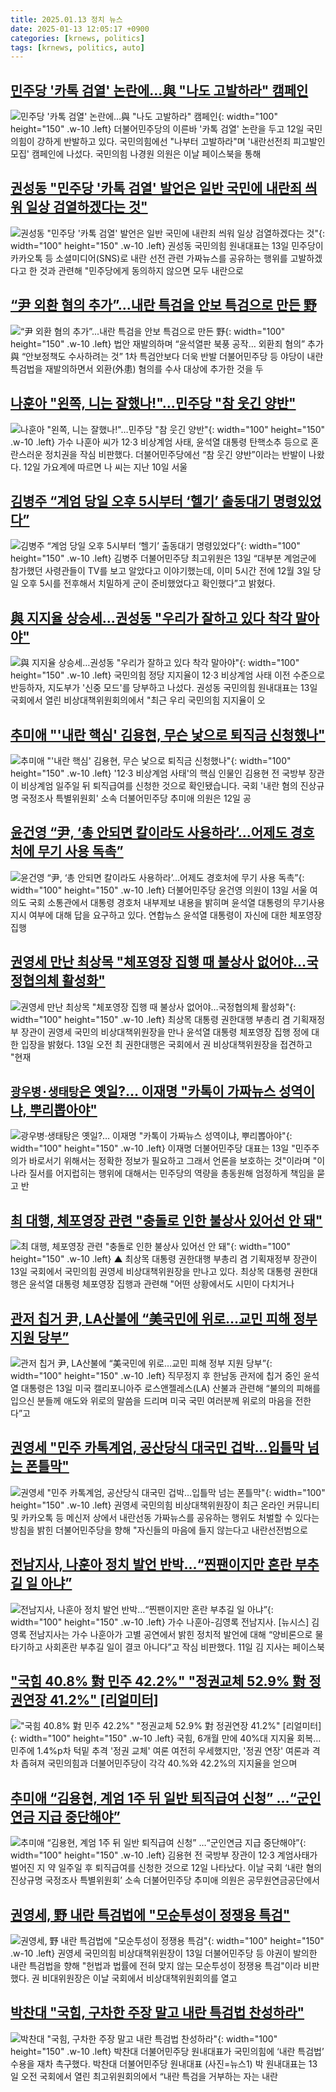 ```yaml
---
title: 2025.01.13 정치 뉴스
date: 2025-01-13 12:05:17 +0900
categories: [krnews, politics]
tags: [krnews, politics, auto]
---
```

## [민주당 '카톡 검열' 논란에…與 "나도 고발하라" 캠페인](https://n.news.naver.com/mnews/article/448/0000501610)

![민주당 '카톡 검열' 논란에…與 "나도 고발하라" 캠페인](https://mimgnews.pstatic.net/image/origin/448/2025/01/12/501610.jpg?type=nf220_150){: width="100" height="150" .w-10 .left}
더불어민주당의 이른바 '카톡 검열' 논란을 두고 12일 국민의힘이 강하게 반발하고 있다. 국민의힘에선 "나부터 고발하라"며 '내란선전죄 피고발인 모집' 캠페인에 나섰다. 국민의힘 나경원 의원은 이날 페이스북을 통해

## [권성동 "민주당 '카톡 검열' 발언은 일반 국민에 내란죄 씌워 일상 검열하겠다는 것"](https://n.news.naver.com/mnews/article/003/0013011539)

![권성동 "민주당 '카톡 검열' 발언은 일반 국민에 내란죄 씌워 일상 검열하겠다는 것"](https://mimgnews.pstatic.net/image/origin/003/2025/01/13/13011539.jpg?type=nf220_150){: width="100" height="150" .w-10 .left}
권성동 국민의힘 원내대표는 13일 민주당이 카카오톡 등 소셜미디어(SNS)로 내란 선전 관련 가짜뉴스를 공유하는 행위를 고발하겠다고 한 것과 관련해 "민주당에게 동의하지 않으면 모두 내란으로

## [“尹 외환 혐의 추가”...내란 특검을 안보 특검으로 만든 野](https://n.news.naver.com/mnews/article/023/0003881955)

![“尹 외환 혐의 추가”...내란 특검을 안보 특검으로 만든 野](https://mimgnews.pstatic.net/image/origin/023/2025/01/13/3881955.jpg?type=nf220_150){: width="100" height="150" .w-10 .left}
법안 재발의하며 “윤석열판 북풍 공작… 외환죄 혐의” 추가 與 “안보정책도 수사하려는 것” 1차 특검안보다 더욱 반발 더불어민주당 등 야당이 내란 특검법을 재발의하면서 외환(外患) 혐의를 수사 대상에 추가한 것을 두

## [나훈아 "왼쪽, 니는 잘했나!"…민주당 "참 웃긴 양반"](https://n.news.naver.com/mnews/article/011/0004438716)

![나훈아 "왼쪽, 니는 잘했나!"…민주당 "참 웃긴 양반"](https://mimgnews.pstatic.net/image/origin/011/2025/01/12/4438716.jpg?type=nf220_150){: width="100" height="150" .w-10 .left}
가수 나훈아 씨가 12·3 비상계엄 사태, 윤석열 대통령 탄핵소추 등으로 혼란스러운 정치권을 작심 비판했다. 더불어민주당에선 “참 웃긴 양반”이라는 반발이 나왔다. 12일 가요계에 따르면 나 씨는 지난 10일 서울

## [김병주 “계엄 당일 오후 5시부터 ‘헬기’ 출동대기 명령있었다”](https://n.news.naver.com/mnews/article/009/0005427917)

![김병주 “계엄 당일 오후 5시부터 ‘헬기’ 출동대기 명령있었다”](https://mimgnews.pstatic.net/image/origin/009/2025/01/13/5427917.jpg?type=nf220_150){: width="100" height="150" .w-10 .left}
김병주 더불어민주당 최고위원은 13일 “대부분 계엄군에 참가했던 사령관들이 TV를 보고 알았다고 이야기했는데, 이미 5시간 전에 12월 3일 당일 오후 5시를 전후해서 치밀하게 군이 준비했었다고 확인했다”고 밝혔다.

## [與 지지율 상승세…권성동 "우리가 잘하고 있다 착각 말아야"](https://n.news.naver.com/mnews/article/015/0005081295)

![與 지지율 상승세…권성동 "우리가 잘하고 있다 착각 말아야"](https://mimgnews.pstatic.net/image/origin/015/2025/01/13/5081295.jpg?type=nf220_150){: width="100" height="150" .w-10 .left}
국민의힘 정당 지지율이 12·3 비상계엄 사태 이전 수준으로 반등하자, 지도부가 '신중 모드'를 당부하고 나섰다. 권성동 국민의힘 원내대표는 13일 국회에서 열린 비상대책위원회의에서 "최근 우리 국민의힘 지지율이 오

## [추미애 "'내란 핵심' 김용현, 무슨 낯으로 퇴직금 신청했나"](https://n.news.naver.com/mnews/article/660/0000077173)

![추미애 "'내란 핵심' 김용현, 무슨 낯으로 퇴직금 신청했나"](https://mimgnews.pstatic.net/image/origin/660/2025/01/12/77173.jpg?type=nf220_150){: width="100" height="150" .w-10 .left}
'12·3 비상계엄 사태'의 핵심 인물인 김용현 전 국방부 장관이 비상계엄 일주일 뒤 퇴직급여를 신청한 것으로 확인됐습니다. 국회 '내란 혐의 진상규명 국정조사 특별위원회' 소속 더불어민주당 추미애 의원은 12일 공

## [윤건영 “尹, ‘총 안되면 칼이라도 사용하라’…어제도 경호처에 무기 사용 독촉”](https://n.news.naver.com/mnews/article/016/0002414838)

![윤건영 “尹, ‘총 안되면 칼이라도 사용하라’…어제도 경호처에 무기 사용 독촉”](https://mimgnews.pstatic.net/image/origin/016/2025/01/13/2414838.jpg?type=nf220_150){: width="100" height="150" .w-10 .left}
더불어민주당 윤건영 의원이 13일 서울 여의도 국회 소통관에서 대통령 경호처 내부제보 내용을 밝히며 윤석열 대통령의 무기사용 지시 여부에 대해 답을 요구하고 있다. 연합뉴스 윤석열 대통령이 자신에 대한 체포영장 집행

## [권영세 만난 최상목 "체포영장 집행 때 불상사 없어야…국정협의체 활성화"](https://n.news.naver.com/mnews/article/088/0000925710)

![권영세 만난 최상목 "체포영장 집행 때 불상사 없어야…국정협의체 활성화"](https://mimgnews.pstatic.net/image/origin/088/2025/01/13/925710.jpg?type=nf220_150){: width="100" height="150" .w-10 .left}
최상목 대통령 권한대행 부총리 겸 기획재정부 장관이 권영세 국민의 비상대책위원장을 만나 윤석열 대통령 체포영장 집행 정에 대한 입장을 밝혔다. 13일 오전 최 권한대행은 국회에서 권 비상대책위원장을 접견하고 "현재

## [`광우병·생태탕`은 옛일?… 이재명 "카톡이 가짜뉴스 성역이냐, 뿌리뽑아야"](https://n.news.naver.com/mnews/article/029/0002928934)

![`광우병·생태탕`은 옛일?… 이재명 "카톡이 가짜뉴스 성역이냐, 뿌리뽑아야"](https://mimgnews.pstatic.net/image/origin/029/2025/01/13/2928934.jpg?type=nf220_150){: width="100" height="150" .w-10 .left}
이재명 더불어민주당 대표는 13일 "민주주의가 바로서기 위해서는 정확한 정보가 필요하고 그래서 언론을 보호하는 것"이라며 "이 나라 질서를 어지럽히는 행위에 대해서는 민주당의 역량을 총동원해 엄정하게 책임을 묻고 반

## [최 대행, 체포영장 관련 "충돌로 인한 불상사 있어선 안 돼"](https://n.news.naver.com/mnews/article/055/0001223018)

![최 대행, 체포영장 관련 "충돌로 인한 불상사 있어선 안 돼"](https://mimgnews.pstatic.net/image/origin/055/2025/01/13/1223018.jpg?type=nf220_150){: width="100" height="150" .w-10 .left}
▲ 최상목 대통령 권한대행 부총리 겸 기획재정부 장관이 13일 국회에서 국민의힘 권영세 비상대책위원장을 만나고 있다. 최상목 대통령 권한대행은 윤석열 대통령 체포영장 집행과 관련해 "어떤 상황에서도 시민이 다치거나

## [관저 칩거 尹, LA산불에 “美국민에 위로…교민 피해 정부 지원 당부”](https://n.news.naver.com/mnews/article/025/0003414353)

![관저 칩거 尹, LA산불에 “美국민에 위로…교민 피해 정부 지원 당부”](https://mimgnews.pstatic.net/image/origin/025/2025/01/13/3414353.jpg?type=nf220_150){: width="100" height="150" .w-10 .left}
직무정지 후 한남동 관저에 칩거 중인 윤석열 대통령은 13일 미국 캘리포니아주 로스앤젤레스(LA) 산불과 관련해 “불의의 피해를 입으신 분들께 애도와 위로의 말씀을 드리며 미국 국민 여러분께 위로의 마음을 전한다”고

## [권영세 "민주 카톡계엄, 공산당식 대국민 겁박…입틀막 넘는 폰틀막"](https://n.news.naver.com/mnews/article/014/0005294553)

![권영세 "민주 카톡계엄, 공산당식 대국민 겁박…입틀막 넘는 폰틀막"](https://mimgnews.pstatic.net/image/origin/014/2025/01/13/5294553.jpg?type=nf220_150){: width="100" height="150" .w-10 .left}
권영세 국민의힘 비상대책위원장이 최근 온라인 커뮤니티 및 카카오톡 등 메신저 상에서 내란선동 가짜뉴스를 공유하는 행위도 처벌할 수 있다는 방침을 밝힌 더불어민주당을 향해 "자신들의 마음에 들지 않는다고 내란선전범으로

## [전남지사, 나훈아 정치 발언 반박…“찐팬이지만 혼란 부추길 일 아냐”](https://n.news.naver.com/mnews/article/016/0002414527)

![전남지사, 나훈아 정치 발언 반박…“찐팬이지만 혼란 부추길 일 아냐”](https://mimgnews.pstatic.net/image/origin/016/2025/01/12/2414527.jpg?type=nf220_150){: width="100" height="150" .w-10 .left}
가수 나훈아-김영록 전남지사. [뉴시스] 김영록 전남지사는 가수 나훈아가 고별 공연에서 밝힌 정치적 발언에 대해 “양비론으로 물타기하고 사회혼란 부추길 일이 결코 아니다”고 작심 비판했다. 11일 김 지사는 페이스북

## ["국힘 40.8% 對 민주 42.2%" "정권교체 52.9% 對 정권연장 41.2%" [리얼미터]](https://n.news.naver.com/mnews/article/586/0000095248)

!["국힘 40.8% 對 민주 42.2%" "정권교체 52.9% 對 정권연장 41.2%" [리얼미터]](https://mimgnews.pstatic.net/image/origin/586/2025/01/13/95248.jpg?type=nf220_150){: width="100" height="150" .w-10 .left}
국힘, 6개월 만에 40%대 지지율 회복…민주에 1.4%p차 턱밑 추격 '정권 교체' 여론 여전히 우세했지만, '정권 연장' 여론과 격차 좁혀져 국민의힘과 더불어민주당이 각각 40.%와 42.2%의 지지율을 얻으며

## [추미애 “김용현, 계엄 1주 뒤 일반 퇴직급여 신청” …“군인연금 지급 중단해야”](https://n.news.naver.com/mnews/article/009/0005427500)

![추미애 “김용현, 계엄 1주 뒤 일반 퇴직급여 신청” …“군인연금 지급 중단해야”](https://mimgnews.pstatic.net/image/origin/009/2025/01/12/5427500.jpg?type=nf220_150){: width="100" height="150" .w-10 .left}
김용현 전 국방부 장관이 12·3 계엄사태가 벌어진 지 약 일주일 후 퇴직급여를 신청한 것으로 12일 나타났다. 이날 국회 ‘내란 혐의 진상규명 국정조사 특별위원회’ 소속 더불어민주당 추미애 의원은 공무원연금공단에서

## [권영세, 野 내란 특검법에 "모순투성이 정쟁용 특검"](https://n.news.naver.com/mnews/article/014/0005294526)

![권영세, 野 내란 특검법에 "모순투성이 정쟁용 특검"](https://mimgnews.pstatic.net/image/origin/014/2025/01/13/5294526.jpg?type=nf220_150){: width="100" height="150" .w-10 .left}
권영세 국민의힘 비상대책위원장이 13일 더불어민주당 등 야권이 발의한 내란 특검법을 향해 "헌법과 법률에 전혀 맞지 않는 모순투성이 정쟁용 특검"이라 비판했다. 권 비대위원장은 이날 국회에서 비상대책위원회의를 열고

## [박찬대 "국힘, 구차한 주장 말고 내란 특검법 찬성하라"](https://n.news.naver.com/mnews/article/018/0005923636)

![박찬대 "국힘, 구차한 주장 말고 내란 특검법 찬성하라"](https://mimgnews.pstatic.net/image/origin/018/2025/01/13/5923636.jpg?type=nf220_150){: width="100" height="150" .w-10 .left}
박찬대 더불어민주당 원내대표가 국민의힘에 ‘내란 특검법’ 수용을 재차 촉구했다. 박찬대 더불어민주당 원내대표 (사진=뉴스1) 박 원내대표는 13일 오전 국회에서 열린 최고위원회의에서 “내란 특검을 거부하는 자는 내란

